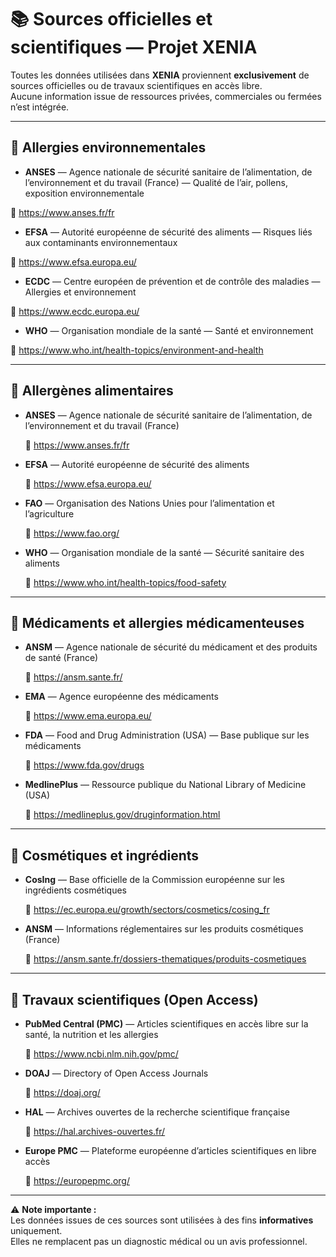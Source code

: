 # 📚 Sources officielles et scientifiques — Projet XENIA

Toutes les données utilisées dans **XENIA** proviennent **exclusivement** de sources officielles ou de travaux scientifiques en accès libre.  
Aucune information issue de ressources privées, commerciales ou fermées n’est intégrée.

---

## 🌳 Allergies environnementales
- **ANSES** — Agence nationale de sécurité sanitaire de l’alimentation, de l’environnement et du travail (France) — Qualité de l’air, pollens, exposition environnementale
  
🔗 https://www.anses.fr/fr

- **EFSA** — Autorité européenne de sécurité des aliments — Risques liés aux contaminants environnementaux
  
🔗 https://www.efsa.europa.eu/

- **ECDC** — Centre européen de prévention et de contrôle des maladies — Allergies et environnement
  
🔗 https://www.ecdc.europa.eu/

- **WHO** — Organisation mondiale de la santé — Santé et environnement

 🔗 https://www.who.int/health-topics/environment-and-health

---

## 🥗 Allergènes alimentaires
- **ANSES** — Agence nationale de sécurité sanitaire de l’alimentation, de l’environnement et du travail (France)  

  🔗 https://www.anses.fr/fr
  
- **EFSA** — Autorité européenne de sécurité des aliments
  
  🔗 https://www.efsa.europa.eu/

- **FAO** — Organisation des Nations Unies pour l’alimentation et l’agriculture  

  🔗 https://www.fao.org/
  
- **WHO** — Organisation mondiale de la santé — Sécurité sanitaire des aliments
  
  🔗 https://www.who.int/health-topics/food-safety

---

## 💊 Médicaments et allergies médicamenteuses
- **ANSM** — Agence nationale de sécurité du médicament et des produits de santé (France)  

  🔗 https://ansm.sante.fr/
  
- **EMA** — Agence européenne des médicaments
   
  🔗 https://www.ema.europa.eu/
   
- **FDA** — Food and Drug Administration (USA) — Base publique sur les médicaments
   
  🔗 https://www.fda.gov/drugs
   
- **MedlinePlus** — Ressource publique du National Library of Medicine (USA)
  
  🔗 https://medlineplus.gov/druginformation.html

---

## 💄 Cosmétiques et ingrédients
- **CosIng** — Base officielle de la Commission européenne sur les ingrédients cosmétiques
   
  🔗 https://ec.europa.eu/growth/sectors/cosmetics/cosing_fr
  
- **ANSM** — Informations réglementaires sur les produits cosmétiques (France)
  
  🔗 https://ansm.sante.fr/dossiers-thematiques/produits-cosmetiques

---

## 🔬 Travaux scientifiques (Open Access)
- **PubMed Central (PMC)** — Articles scientifiques en accès libre sur la santé, la nutrition et les allergies
  
  🔗 https://www.ncbi.nlm.nih.gov/pmc/
   
- **DOAJ** — Directory of Open Access Journals
  
  🔗 https://doaj.org/
  
- **HAL** — Archives ouvertes de la recherche scientifique française
  
  🔗 https://hal.archives-ouvertes.fr/
  
- **Europe PMC** — Plateforme européenne d’articles scientifiques en libre accès
   
  🔗 https://europepmc.org/

---

⚠️ **Note importante :**  
Les données issues de ces sources sont utilisées à des fins **informatives** uniquement.  
Elles ne remplacent pas un diagnostic médical ou un avis professionnel.


